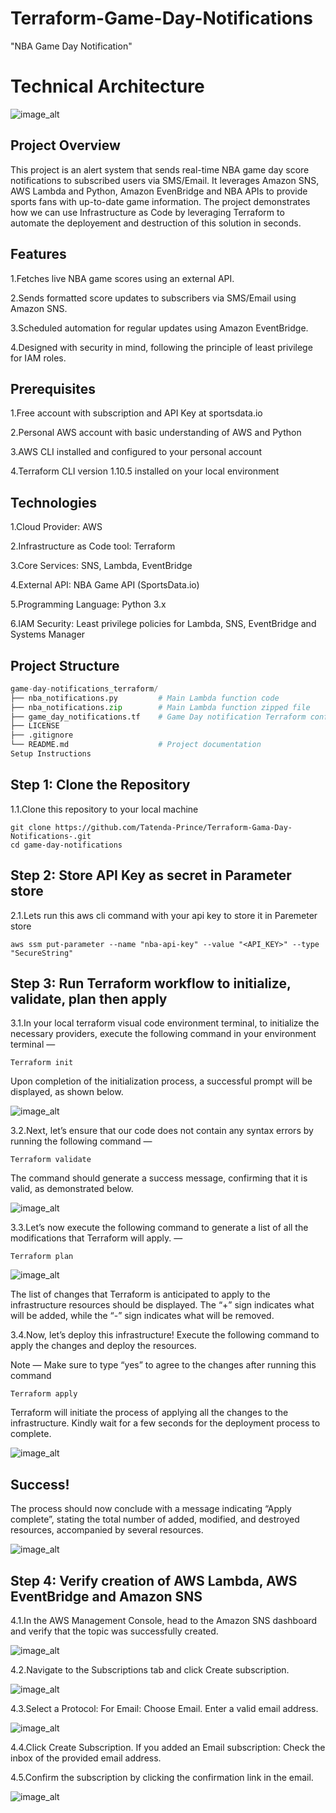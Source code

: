 # Terraform-Game-Day-Notifications

"NBA Game Day Notification"

# Technical Architecture

![image_alt](https://github.com/Tatenda-Prince/Terraform-Gama-Day-Notifications-/blob/c2a302281b7d6de8936b89d3397833d9db20c4ca/img/Screenshot%202025-02-10%20200330.png)

## Project Overview

This project is an alert system that sends real-time NBA game day score notifications to subscribed users via SMS/Email. It leverages Amazon SNS, AWS Lambda and Python, Amazon EvenBridge and NBA APIs to provide sports fans with up-to-date game information. The project demonstrates how we can use Infrastructure as Code by leveraging Terraform to automate the deployement and destruction of this solution in seconds.

## Features

1.Fetches live NBA game scores using an external API.

2.Sends formatted score updates to subscribers via SMS/Email using Amazon SNS.

3.Scheduled automation for regular updates using Amazon EventBridge.

4.Designed with security in mind, following the principle of least privilege for IAM roles.

## Prerequisites

1.Free account with subscription and API Key at sportsdata.io

2.Personal AWS account with basic understanding of AWS and Python

3.AWS CLI installed and configured to your personal account

4.Terraform CLI version 1.10.5 installed on your local environment

## Technologies

1.Cloud Provider: AWS

2.Infrastructure as Code tool: Terraform

3.Core Services: SNS, Lambda, EventBridge

4.External API: NBA Game API (SportsData.io)

5.Programming Language: Python 3.x

6.IAM Security:
Least privilege policies for Lambda, SNS, EventBridge and Systems Manager

## Project Structure

```python
game-day-notifications_terraform/
├── nba_notifications.py         # Main Lambda function code
├── nba_notifications.zip        # Main Lambda function zipped file
├── game_day_notifications.tf    # Game Day notification Terraform config file
├── LICENSE                     
├── .gitignore
└── README.md                    # Project documentation
Setup Instructions

```

## Step 1: Clone the Repository

1.1.Clone this repository to your local machine

```language
git clone https://github.com/Tatenda-Prince/Terraform-Gama-Day-Notifications-.git
cd game-day-notifications

```

## Step 2: Store API Key as secret in Parameter store

2.1.Lets run this aws cli command with your api key to store it in Paremeter store 

```language
aws ssm put-parameter --name "nba-api-key" --value "<API_KEY>" --type "SecureString"
```

## Step 3: Run Terraform workflow to initialize, validate, plan then apply

3.1.In your local terraform visual code environment terminal, to initialize the necessary providers, execute the following command in your environment terminal —

```language
Terraform init 
```

Upon completion of the initialization process, a successful prompt will be displayed, as shown below.

![image_alt](https://github.com/Tatenda-Prince/Terraform-Gama-Day-Notifications-/blob/00336aa0891efb4d14c497b2158c9e50a39de78c/img/Screenshot%202025-02-10%20203245.png)


3.2.Next, let’s ensure that our code does not contain any syntax errors by running the following command —

```language
Terraform validate
```

The command should generate a success message, confirming that it is valid, as demonstrated below.

![image_alt](https://github.com/Tatenda-Prince/Terraform-Gama-Day-Notifications-/blob/88a1ac1c416cf3afdb4090ce9b99b59560789ba7/img/Screenshot%202025-02-10%20203351.png)


3.3.Let’s now execute the following command to generate a list of all the modifications that Terraform will apply. —

```language
Terraform plan
```

![image_alt](https://github.com/Tatenda-Prince/Terraform-Gama-Day-Notifications-/blob/47b48e996e045f95699f605363dadab26857d9a3/img/Screenshot%202025-02-10%20203604.png)

The list of changes that Terraform is anticipated to apply to the infrastructure resources should be displayed. The “+” sign indicates what will be added, while the “-” sign indicates what will be removed.


3.4.Now, let’s deploy this infrastructure! Execute the following command to apply the changes and deploy the resources.

Note — Make sure to type “yes” to agree to the changes after running this command

```language
Terraform apply
```

Terraform will initiate the process of applying all the changes to the infrastructure. Kindly wait for a few seconds for the deployment process to complete.

![image_alt](https://github.com/Tatenda-Prince/Terraform-Gama-Day-Notifications-/blob/3c4a8d4d7b0f06988221071a9d103bbeec7b9379/img/Screenshot%202025-02-10%20203909.png)


## Success!

The process should now conclude with a message indicating “Apply complete”, stating the total number of added, modified, and destroyed resources, accompanied by several resources.


![image_alt](https://github.com/Tatenda-Prince/Terraform-Gama-Day-Notifications-/blob/56d8b265027df0e10b9e9044240453e1ddf4aab2/img/Screenshot%202025-02-10%20203940.png)


## Step 4: Verify creation of AWS Lambda, AWS EventBridge and Amazon SNS 

4.1.In the AWS Management Console, head to the Amazon SNS dashboard and verify that the topic was successfully created.

![image_alt](https://github.com/Tatenda-Prince/Terraform-Gama-Day-Notifications-/blob/cdbb166fa08d4771be72f1a5cbc11d5759b2e03e/img/Screenshot%202025-02-10%20205028.png)

4.2.Navigate to the Subscriptions tab and click Create subscription.

![image_alt](https://github.com/Tatenda-Prince/Terraform-Gama-Day-Notifications-/blob/a28be8ae15fac13d1be0aa620d89d9e205fcf39b/img/Screenshot%202025-02-10%20205042.png)

4.3.Select a Protocol:
For Email:
Choose Email.
Enter a valid email address.

![image_alt](https://github.com/Tatenda-Prince/Terraform-Gama-Day-Notifications-/blob/dfb3fa3407c7a4909393cf006556def90ea227a9/img/Screenshot%202025-02-10%20205056.png)

4.4.Click Create Subscription.
If you added an Email subscription:
Check the inbox of the provided email address.


4.5.Confirm the subscription by clicking the confirmation link in the email.

![image_alt]()










